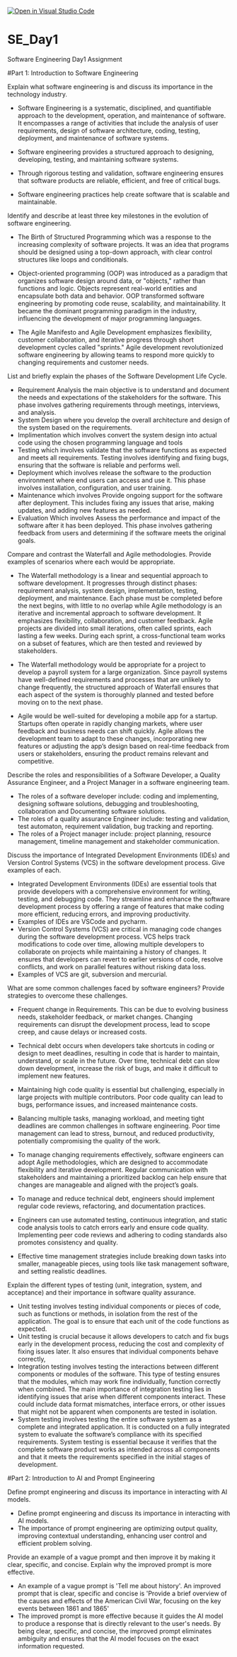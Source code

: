 [![Open in Visual Studio Code](https://classroom.github.com/assets/open-in-vscode-2e0aaae1b6195c2367325f4f02e2d04e9abb55f0b24a779b69b11b9e10269abc.svg)](https://classroom.github.com/online_ide?assignment_repo_id=15683586&assignment_repo_type=AssignmentRepo)
# SE_Day1
Software Engineering Day1 Assignment

#Part 1: Introduction to Software Engineering

Explain what software engineering is and discuss its importance in the technology industry.

- Software Engineering is a systematic, disciplined, and quantifiable approach to the development, operation, and maintenance of software. It encompasses a range of activities that include the analysis of user requirements, design of software architecture, coding, testing, deployment, and maintenance of software systems.

- Software engineering provides a structured approach to designing, developing, testing, and maintaining software systems. 
- Through rigorous testing and validation, software engineering ensures that software products are reliable, efficient, and free of critical bugs. 
- Software engineering practices help create software that is scalable and maintainable. 

Identify and describe at least three key milestones in the evolution of software engineering.

- The Birth of Structured Programming which was a response to the increasing complexity of software projects. It was an idea that programs should be designed using a top-down approach, with clear control structures like loops and conditionals.

- Object-oriented programming (OOP) was introduced as a paradigm that organizes software design around data, or "objects," rather than functions and logic. Objects represent real-world entities and encapsulate both data and behavior. OOP transformed software engineering by promoting code reuse, scalability, and maintainability. It became the dominant programming paradigm in the industry, influencing the development of major programming languages. 

- The Agile Manifesto and Agile Development emphasizes flexibility, customer collaboration, and iterative progress through short development cycles called "sprints." Agile development revolutionized software engineering by allowing teams to respond more quickly to changing requirements and customer needs.


List and briefly explain the phases of the Software Development Life Cycle.

-  Requirement Analysis the main objective is to understand and document the needs and expectations of the stakeholders for the software. This phase involves gathering requirements through meetings, interviews, and analysis.
- System Design where you develop the overall architecture and design of the system based on the requirements.
- Implimentation which involves convert the system design into actual code using the chosen programming language and tools
- Testing which involves validate that the software functions as expected and meets all requirements. Testing involves identifying and fixing bugs, ensuring that the software is reliable and performs well.
- Deployment which involves release the software to the production environment where end users can access and use it. This phase involves installation, configuration, and user training.
- Maintenance which involves Provide ongoing support for the software after deployment. This includes fixing any issues that arise, making updates, and adding new features as needed.
- Evaluation Which involves Assess the performance and impact of the software after it has been deployed. This phase involves gathering feedback from users and determining if the software meets the original goals.


Compare and contrast the Waterfall and Agile methodologies. Provide examples of scenarios where each would be appropriate.

- The Waterfall methodology is a linear and sequential approach to software development. It progresses through distinct phases: requirement analysis, system design, implementation, testing, deployment, and maintenance. Each phase must be completed before the next begins, with little to no overlap while Agile methodology is an iterative and incremental approach to software development. It emphasizes flexibility, collaboration, and customer feedback. Agile projects are divided into small iterations, often called sprints, each lasting a few weeks. During each sprint, a cross-functional team works on a subset of features, which are then tested and reviewed by stakeholders.

-  The Waterfall methodology would be appropriate for a project to develop a payroll system for a large organization. Since payroll systems have well-defined requirements and processes that are unlikely to change frequently, the structured approach of Waterfall ensures that each aspect of the system is thoroughly planned and tested before moving on to the next phase. 

- Agile would be well-suited for developing a mobile app for a startup. Startups often operate in rapidly changing markets, where user feedback and business needs can shift quickly. Agile allows the development team to adapt to these changes, incorporating new features or adjusting the app’s design based on real-time feedback from users or stakeholders, ensuring the product remains relevant and competitive.


Describe the roles and responsibilities of a Software Developer, a Quality Assurance Engineer, and a Project Manager in a software engineering team.

- The roles of a software developer include: coding and implementing, designing software solutions, debugging and troubleshooting, collaboration and Documenting software solutions. 
- The roles of a quality assurance Engineer include: testing and validation, test automaton, requirement validation, bug tracking and reporting.
- The roles of a Project manager include: project planning, resource management, timeline management and stakeholder communication.

Discuss the importance of Integrated Development Environments (IDEs) and Version Control Systems (VCS) in the software development process. Give examples of each.

- Integrated Development Environments (IDEs) are essential tools that provide developers with a comprehensive environment for writing, testing, and debugging code. They streamline and enhance the software development process by offering a range of features that make coding more efficient, reducing errors, and improving productivity.
- Examples of IDEs are VSCode and pycharm.
- Version Control Systems (VCS) are critical in managing code changes during the software development process. VCS helps track modifications to code over time, allowing multiple developers to collaborate on projects while maintaining a history of changes. It ensures that developers can revert to earlier versions of code, resolve conflicts, and work on parallel features without risking data loss.
- Examples of VCS are git, subversion and mercurial.


What are some common challenges faced by software engineers? Provide strategies to overcome these challenges.

- Frequent change in Requirements. This can be due to evolving business needs, stakeholder feedback, or market changes. Changing requirements can disrupt the development process, lead to scope creep, and cause delays or increased costs. 
- Technical debt occurs when developers take shortcuts in coding or design to meet deadlines, resulting in code that is harder to maintain, understand, or scale in the future. Over time, technical debt can slow down development, increase the risk of bugs, and make it difficult to implement new features.
- Maintaining high code quality is essential but challenging, especially in large projects with multiple contributors. Poor code quality can lead to bugs, performance issues, and increased maintenance costs.
- Balancing multiple tasks, managing workload, and meeting tight deadlines are common challenges in software engineering. Poor time management can lead to stress, burnout, and reduced productivity, potentially compromising the quality of the work.

- To manage changing requirements effectively, software engineers can adopt Agile methodologies, which are designed to accommodate flexibility and iterative development. Regular communication with stakeholders and maintaining a prioritized backlog can help ensure that changes are manageable and aligned with the project’s goals.
- To manage and reduce technical debt, engineers should implement regular code reviews, refactoring, and documentation practices. 
- Engineers can use automated testing, continuous integration, and static code analysis tools to catch errors early and ensure code quality. Implementing peer code reviews and adhering to coding standards also promotes consistency and quality.
- Effective time management strategies include breaking down tasks into smaller, manageable pieces, using tools like task management software, and setting realistic deadlines.

Explain the different types of testing (unit, integration, system, and acceptance) and their importance in software quality assurance.
- Unit testing involves testing individual components or pieces of code, such as functions or methods, in isolation from the rest of the application. The goal is to ensure that each unit of the code functions as expected. 
- Unit testing is crucial because it allows developers to catch and fix bugs early in the development process, reducing the cost and complexity of fixing issues later. It also ensures that individual components behave correctly, 
- Integration testing involves testing the interactions between different components or modules of the software. This type of testing ensures that the modules, which may work fine individually, function correctly when combined. The main importance of integration testing lies in identifying issues that arise when different components interact. These could include data format mismatches, interface errors, or other issues that might not be apparent when components are tested in isolation. 
- System testing involves testing the entire software system as a complete and integrated application. It is conducted on a fully integrated system to evaluate the software’s compliance with its specified requirements. System testing is essential because it verifies that the complete software product works as intended across all components and that it meets the requirements specified in the initial stages of development.

#Part 2: Introduction to AI and Prompt Engineering


Define prompt engineering and discuss its importance in interacting with AI models.
- Define prompt engineering and discuss its importance in interacting with AI models.
- The importance of prompt engineering are optimizing output quality, improving contextual understanding, enhancing user control and efficient problem solving. 

Provide an example of a vague prompt and then improve it by making it clear, specific, and concise. Explain why the improved prompt is more effective.

- An example of a vague prompt is 'Tell me about history'. An improved prompt that is clear, specific and concise is 'Provide a brief overview of the causes and effects of the American Civil War, focusing on the key events between 1861 and 1865' 
- The improved prompt is more effective because it guides the AI model to produce a response that is directly relevant to the user's needs. By being clear, specific, and concise, the improved prompt eliminates ambiguity and ensures that the AI model focuses on the exact information requested.
